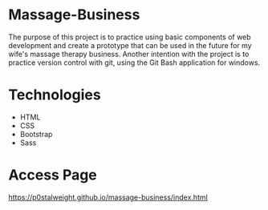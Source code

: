 # Massage-Business
The purpose of this project is to practice using basic components of web development and create a prototype that can be used in the future for my wife's massage therapy business. Another intention with the project is to practice version control with git, using the Git Bash application for windows. 

# Technologies
* HTML
* CSS
* Bootstrap
* Sass

# Access Page
https://p0stalweight.github.io/massage-business/index.html
